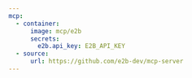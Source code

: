 ```yaml
---
mcp:
  - container:
      image: mcp/e2b
      secrets:
        e2b.api_key: E2B_API_KEY
  - source:
      url: https://github.com/e2b-dev/mcp-server
---
```

